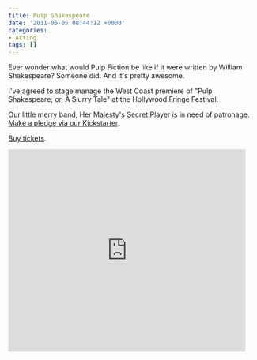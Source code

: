 ```yaml
---
title: Pulp Shakespeare
date: '2011-05-05 08:44:12 +0000'
categories:
- Acting
tags: []
---
```


Ever wonder what would Pulp Fiction be like if it were written by William
Shakespeare? Someone did. And it's pretty awesome.

I've agreed to stage manage the West Coast premiere of "Pulp Shakespeare; or, A
Slurry Tale" at the Hollywood Fringe Festival.

Our little merry band, Her Majesty's Secret Player is in need of patronage.
[Make a pledge via our
Kickstarter](http://www.kickstarter.com/projects/560939718/pulp-shakespeare).

[Buy tickets](http://www.hollywoodfringe.org/projects/466).

<iframe frameborder="0" height="410px"
src="http://www.kickstarter.com/projects/560939718/pulp-shakespeare/widget/video.html"
width="480px"></iframe>
